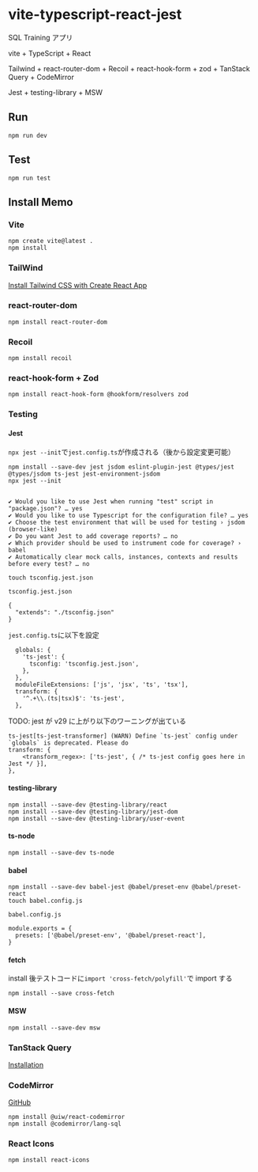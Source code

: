 # vite-typescript-react-jest

SQL Training アプリ

vite + TypeScript + React

Tailwind + react-router-dom + Recoil + react-hook-form + zod + TanStack Query + CodeMirror

Jest + testing-library + MSW

## Run

```
npm run dev
```

## Test

```
npm run test
```

## Install Memo

### Vite

```
npm create vite@latest .
npm install
```

### TailWind

[Install Tailwind CSS with Create React App](https://tailwindcss.com/docs/guides/create-react-app)

### react-router-dom

```
npm install react-router-dom
```

### Recoil

```
npm install recoil
```

### react-hook-form + Zod

```
npm install react-hook-form @hookform/resolvers zod
```

### Testing

#### Jest

`npx jest --init`で`jest.config.ts`が作成される（後から設定変更可能）

```
npm install --save-dev jest jsdom eslint-plugin-jest @types/jest @types/jsdom ts-jest jest-environment-jsdom
npx jest --init


✔ Would you like to use Jest when running "test" script in "package.json"? … yes
✔ Would you like to use Typescript for the configuration file? … yes
✔ Choose the test environment that will be used for testing › jsdom (browser-like)
✔ Do you want Jest to add coverage reports? … no
✔ Which provider should be used to instrument code for coverage? › babel
✔ Automatically clear mock calls, instances, contexts and results before every test? … no
```

```
touch tsconfig.jest.json
```

`tsconfig.jest.json`

```
{
  "extends": "./tsconfig.json"
}
```

`jest.config.ts`に以下を設定

```
  globals: {
    'ts-jest': {
      tsconfig: 'tsconfig.jest.json',
    },
  },
  moduleFileExtensions: ['js', 'jsx', 'ts', 'tsx'],
  transform: {
    '^.+\\.(ts|tsx)$': 'ts-jest',
  },
```

TODO: jest が v29 に上がり以下のワーニングが出ている

```
ts-jest[ts-jest-transformer] (WARN) Define `ts-jest` config under `globals` is deprecated. Please do
transform: {
    <transform_regex>: ['ts-jest', { /* ts-jest config goes here in Jest */ }],
},
```

#### testing-library

```
npm install --save-dev @testing-library/react
npm install --save-dev @testing-library/jest-dom
npm install --save-dev @testing-library/user-event
```

#### ts-node

```
npm install --save-dev ts-node
```

#### babel

```
npm install --save-dev babel-jest @babel/preset-env @babel/preset-react
touch babel.config.js
```

`babel.config.js`

```
module.exports = {
  presets: ['@babel/preset-env', '@babel/preset-react'],
}
```

#### fetch

install 後テストコードに`import 'cross-fetch/polyfill'`で import する

```
npm install --save cross-fetch
```

#### MSW

```
npm install --save-dev msw
```

### TanStack Query

[Installation](https://tanstack.com/query/v4/docs/installation)

### CodeMirror

[GitHub](https://github.com/uiwjs/react-codemirror)

```
npm install @uiw/react-codemirror
npm install @codemirror/lang-sql
```

### React Icons

```
npm install react-icons
```
